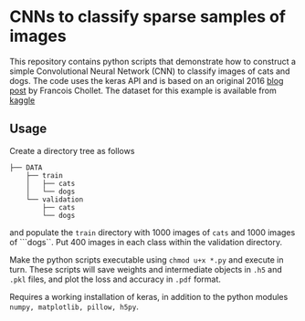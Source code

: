 # CNNs to classify sparse samples of images

This repository contains python scripts that demonstrate how to
construct a simple Convolutional Neural Network (CNN) to classify images of
cats and dogs. The code uses the keras API and is based on an original 2016
[blog post](https://blog.keras.io/building-powerful-image-classification-models-using-very-little-data.html)
by Francois Chollet. The dataset for this example is available from [kaggle](https://www.kaggle.com/c/dogs-vs-cats/data)


## Usage

Create a directory tree as follows
```
├── DATA
    ├── train
    │   ├── cats
    │   └── dogs
    └── validation
        ├── cats
        └── dogs
```

and populate the ```train``` directory with 1000 images of ```cats```
and 1000 images of ```dogs``. Put 400 images in each class within the
validation directory.

Make the python scripts executable using ```chmod u+x *.py``` and
execute in turn. These scripts will save weights and intermediate
objects in ```.h5``` and ```.pkl``` files, and plot the loss and
accuracy in ```.pdf``` format.

Requires a working installation of keras, in addition to the python
modules ```numpy, matplotlib, pillow, h5py```.